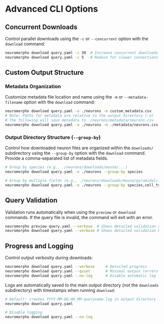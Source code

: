 # Advanced CLI Options

## Concurrent Downloads

Control parallel downloads using the `-c` or `--concurrent` option with the `download` command:

```bash
neuromorpho download query.yaml -c 30  # Increase concurrent downloads
neuromorpho download query.yaml -c 5   # Reduce for slower connections
```

## Custom Output Structure

### Metadata Organization

Customize metadata file location and name using the `-m` or `--metadata-filename` option with the `download` command:

```bash
neuromorpho download query.yaml -o ./neurons -m custom_metadata.csv
# Note: Paths for metadata are relative to the output directory (-o)
# The following will save metadata to ./neurons/metadata/neurons.csv
neuromorpho download query.yaml -o ./neurons -m ./metadata/neurons.csv
```

### Output Directory Structure (`--group-by`)

Control how downloaded neuron files are organized within the `downloads/` subdirectory using the `--group-by` option with the `download` command. Provide a comma-separated list of metadata fields.

```bash
# Group by species (e.g., ./neurons/downloads/mouse/...)
neuromorpho download query.yaml -o ./neurons --group-by species

# Group by multiple fields (e.g., ./neurons/downloads/mouse/pyramidal/...)
neuromorpho download query.yaml -o ./neurons --group-by species,cell_type
```

## Query Validation

Validation runs automatically when using the `preview` or `download` commands. If the query file is invalid, the command will exit with an error.

```bash
neuromorpho preview query.yaml --verbose  # Shows detailed validation during preview
neuromorpho download query.yaml --verbose # Shows detailed validation before download
```

## Progress and Logging

Control output verbosity during downloads:

```bash
neuromorpho download query.yaml --verbose     # Detailed progress
neuromorpho download query.yaml --quiet       # Minimal output (errors only)
neuromorpho download query.yaml --no-log      # Disable automatic log file creation
```

Logs are automatically saved to the main output directory (not the `downloads` subdirectory) with timestamps when running `download`:

```bash
# Default: creates YYYY-MM-DD-HH_MM-queryname.log in output directory
neuromorpho download query.yaml

# Disable logging
neuromorpho download query.yaml --no-log
```
